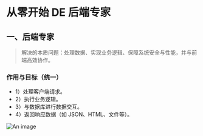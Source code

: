 # 从零开始 DE 后端专家

## 一、后端专家

> 解决的本质问题：处理数据、实现业务逻辑、保障系统安全与性能，并与前端高效协作。

### 作用与目标（统一）

- 1）处理客户端请求。
- 2）执行业务逻辑。
- 3）与数据库进行数据交互。
- 4）返回响应数据（如 JSON、HTML、文件等）。

![An image](/images/from-zero/rd/rd.png)
